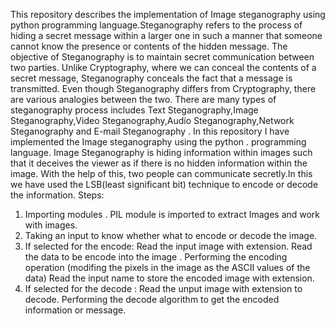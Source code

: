 This repository describes the implementation of Image steganography using python programming language.Steganography refers to the process of hiding a secret message within a larger one in such a manner that someone 
cannot know the presence or contents of the hidden message. The objective of Steganography is to maintain secret communication between two parties. Unlike Cryptography, where we can conceal the contents of a secret 
message, Steganography conceals the fact that a message is transmitted. Even though Steganography differs from Cryptography, there are various analogies between the two. There are many types of steganography process 
includes Text Steganography,Image Steganography,Video Steganography,Audio Steganography,Network Steganography and E-mail Steganography . In this repository I have implemented the Image steganography using the python .
programming language.
Image Steganography is hiding information within images such that it deceives the viewer as if there is no hidden information within the image. With the help of this, two people can communicate secretly.In this we have used the LSB(least significant bit) technique to encode or decode the information.
Steps:
1. Importing modules . PIL module is imported to extract Images and work with images.
2. Taking an input to know whether what to encode or decode the image.
3. If selected for the encode:
   Read the input image with extension.
   Read the data to be encode into the image .
   Performing the encoding operation (modifing the pixels in the image as the ASCII values of the data)
   Read the input name to store the encoded image with extension.
4. If selected for the decode :
   Read the unput image with extension to decode.
   Performing the decode algorithm to get the encoded information or message.
